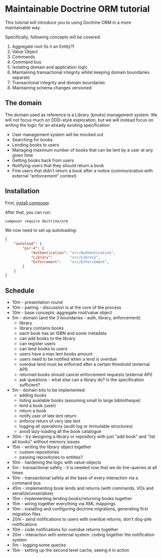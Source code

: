 # Maintainable Doctrine ORM tutorial

This tutorial will introduce you to using Doctrine ORM in a more maintainable way.

Specifically, following concepts will be covered:

 1. Aggregate root (Is it an Entity?)
 2. Value Object
 3. Commands
 4. Command bus
 5. Isolating domain and application logic
 6. Maintaining transactional integrity whilst keeping domain boundaries separate
 7. Transactional integrity and domain boundaries
 8. Maintaining schema changes versioned

## The domain

The domain used as reference is a Library (books) management system.
We will not focus much on DDD-style exploration, but we will instead
focus on writing the logic for an already existing specification:

 * User management system will be mocked out
 * Searching for books
 * Lending books to users
 * Managing maximum number of books that can be lent by a user at any given time
 * Getting books back from users
 * Notifying users that they should return a book
 * Fine users that didn't return a book after a notice (communication with external "enforcement" context)

## Installation

First, [install composer](https://getcomposer.org/download/).

After that, you can run:

```sh
composer require doctrine/orm
```

We now need to set up autoloading:

```json
{
    "autoload": {
        "psr-4": {
            "Authentication": "src/Authentication",
            "Library":        "src/Library",
            "Enforcement":    "src/Enforcement",
        }
    }
}
```

## Schedule

 * 10m - presentation round
 * 10m - pairing - discussion is at the core of the process
 * 10m - base concepts: aggregate root/value object
 * 5m - domain (and the 3 boundaries - auth, library, enforcement):
    * library
    * library contains books
    * each book has an ISBN and some metadata
    * can add books to the library
    * can register users
    * can lend books to users
    * users have a max lent books amount
    * users need to be notified when a lend is overdue
    * overdue lend must be enforced after a certain threshold (external API)
    * returned books should cancel enforcement requests (external API)
    * ask questions - what else can a library do? Is the specification sufficient?
 * 5m - domain bits to be implemented:
    * adding books
    * listing available books (assuming small to large bibliotheque)
    * lend a book (user)
    * return a book
    * notify user of late lent return
    * enforce return of very late lent
    * logging all operations (audit log or immutable structures)
    * avoid lazy-loading all the book catalogue
 * 30m - try designing a library or repository with just "add book" and "list all books" without memory issues
 * 15m - writing the library object together
    * custom repositories
    * passing repositories to entities?
 * 10m - hardening the logic with value-objects
 * 5m - transactional safety - it is needed now that we do live-queries at all times
 * 10m - transactional safety at the base of every interaction via a command bus
 * 45m - implementing book lends and returns (with commands, VOs and serialize/unserialize)
 * 15m - implementing lending books/returning books together
 * 15m - wiring together everything via XML mappings
 * 10m - installing and configuring doctrine migrations, generating first migration files
 * 20m - send notifications to users with overdue returns, don't dog-pile notifications
 * 10m - code notifications for overdue returns together
 * 20m - interaction with external system: coding together the notification system
 * 5m - logging some queries
 * 15m - setting up the second level cache, seeing it in action
